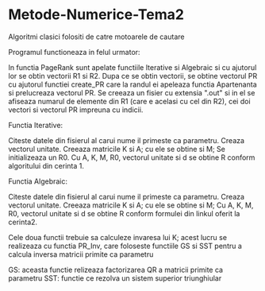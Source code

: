 # Metode-Numerice-Tema2
Algoritmi clasici folositi de catre motoarele de cautare

Programul functioneaza in felul urmator:

In functia PageRank sunt apelate functiile Iterative si Algebraic si cu ajutorul lor se obtin vectorii R1 si R2.
Dupa ce se obtin vectorii, se obtine vectorul PR cu ajutorul functiei create_PR care la randul ei apeleaza functia Apartenanta si prelucreaza vectorul PR.
Se creeaza un fisier cu extensia ".out" si in el se afiseaza numarul de elemente din R1 (care e acelasi cu cel din R2), cei doi vectori si vectorul PR impreuna cu indicii.

Functia Iterative:

Citeste datele din fisierul al carui nume il primeste ca parametru.
Creaza vectorul unitate.
Creeaza matricile K si A; cu ele se obtine si M;
Se initializeaza un R0.
Cu A, K, M, R0, vectorul unitate si d se obtine R conform algoritului din cerinta 1.

Functia Algebraic:

Citeste datele din fisierul al carui nume il primeste ca parametru.
Creaza vectorul unitate.
Creeaza matricile K si A; cu ele se obtine si M;
Cu A, K, M, R0, vectorul unitate si d se obtine R conform formulei din linkul oferit la cerinta2.

Cele doua functii trebuie sa calculeze invaresa lui K; acest lucru se realizeaza cu functia PR_Inv, care foloseste functiile GS si SST pentru a calcula inversa matricii primite ca parametru

GS: aceasta functie relizeaza factorizarea QR a matricii primite ca parametru
SST: functie ce rezolva un sistem superior triunghiular
